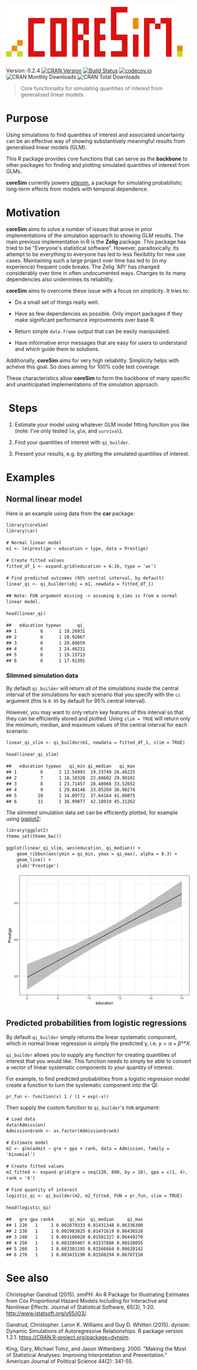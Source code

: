 <!-- README.md is generated from README.Rmd. Please edit that file -->
![coreSim logo](img/coreSim_logo.png)

Version: 0.2.4 [![CRAN
Version](http://www.r-pkg.org/badges/version/coreSim)](http://cran.r-project.org/package=coreSim)
[![Build
Status](https://travis-ci.org/christophergandrud/coreSim.svg?branch=master)](https://travis-ci.org/christophergandrud/coreSim)
[![codecov.io](https://codecov.io/github/christophergandrud/coreSim/coverage.svg?branch=master)](https://codecov.io/github/christophergandrud/coreSim?branch=master)
![CRAN Monthly
Downloads](http://cranlogs.r-pkg.org/badges/last-month/coreSim) ![CRAN
Total Downloads](http://cranlogs.r-pkg.org/badges/grand-total/coreSim)

> Core functionality for simulating quantities of interest from
> generalised linear models.

Purpose
=======

Using simulations to find quantities of interest and associated
uncertainty can be an effective way of showing substantively meaningful
results from generalised linear models (GLM).

This R package provides core functions that can serve as the
**backbone** to other packages for finding and plotting simulated
quantities of interest from GLMs.

**coreSim** currently powers
[pltesim](https://github.com/christophergandrud/pltesim), a package for
simulating probabilistic long-term effects from models with temporal
dependence.

Motivation
==========

**coreSim** aims to solve a number of issues that arose in prior
implementations of the simulation approach to showing GLM results. The
main previous implementation in R is the **Zelig** package. This package
has tried to be "Everyone's statistical software". However,
paradoxically, its attempt to be everything to everyone has led to less
flexibility for new use cases. Maintaining such a large project over
time has led to (in my experience) frequent code breaks. The Zelig 'API'
has changed considerably over time in often undocumented ways. Changes
to its many dependencies also undermines its reliability.

**coreSim** aims to overcome these issue with a focus on *simplicity*.
It tries to:

-   Do a small set of things really well.

-   Have as few dependencies as possible. Only import packages if they
    make significant performance improvements over base R.

-   Return simple `data.frame` output that can be easily manipulated.

-   Have informative error messages that are easy for users to
    understand and which guide them to solutions.

Additionally, **coreSim** aims for very high reliability. Simplicity
helps with acheive this goal. So does aiming for 100% code test
coverage.

These characteristics allow **coreSim** to form the backbone of many
specific and unanticipated implementations of the simulation approach.

 Steps
======

1.  Estimate your model using whatever GLM model fitting function you
    like (note: I've only tested `lm`, `glm`, and `survival`).

2.  Find your quantities of interest with `qi_builder`.

3.  Present your results, e.g. by plotting the simulated quantities of
    interest.

Examples
========

Normal linear model
-------------------

Here is an example using data from the **car** package:

    library(coreSim)
    library(car)

    # Normal linear model
    m1 <- lm(prestige ~ education + type, data = Prestige)

    # Create fitted values
    fitted_df_1 <- expand.grid(education = 6:16, type = 'wc')

    # Find predicted outcomes (95% central interval, by default)
    linear_qi <- qi_builder(obj = m1, newdata = fitted_df_1)

    ## Note: FUN argument missing -> assuming b_sims is from a normal linear model.

    head(linear_qi)

    ##   education typewc      qi_
    ## 1         6      1 18.26931
    ## 2         6      1 20.92067
    ## 3         6      1 20.88659
    ## 4         6      1 24.46231
    ## 5         6      1 19.15713
    ## 6         6      1 17.91391

### Slimmed simulation data

By default `qi_builder` will return all of the simulations inside the
central interval of the simulations for each scenario that you specify
with the `ci` argument (this is `0.95` by default for 95% central
interval).

However, you may want to only return key features of this interval so
that they can be efficiently stored and plotted. Using `slim = TRUE`
will return only the minimum, median, and maximum values of the central
interval for each scenario:

    linear_qi_slim <- qi_builder(m1, newdata = fitted_df_1, slim = TRUE)

    head(linear_qi_slim)

    ##   education typewc   qi_min qi_median   qi_max
    ## 1         6      1 12.54993  19.33749 26.46225
    ## 2         7      1 18.10320  23.88602 29.90101
    ## 3         8      1 23.71457  28.48066 33.52652
    ## 4         9      1 29.04148  33.05269 36.90274
    ## 5        10      1 34.09772  37.64164 41.08075
    ## 6        11      1 38.99077  42.18919 45.31262

The slimmed simulation data set can be efficiently plotted, for example
using [ggplot2](http://docs.ggplot2.org/current/):

    library(ggplot2)
    theme_set(theme_bw())

    ggplot(linear_qi_slim, aes(education, qi_median)) +
        geom_ribbon(aes(ymin = qi_min, ymax = qi_max), alpha = 0.3) +
        geom_line() +
        ylab('Prestige')

![](man/figures/unnamed-chunk-3-1.png)

Predicted probabilities from logistic regressions
-------------------------------------------------

By default `qi_builder` simply returns the linear systematic component,
which in normal linear regression is simply the predicted y, i.e.
*y* = *α* + *β**X*.

`qi_builder` allows you to supply any function for creating quantities
of interest that you would like. This function needs to simply be able
to convert a vector of linear systematic components to your quantity of
interest.

For example, to find predicted probabilities from a logistic regression
model create a function to turn the systematic component into the QI:

    pr_fun <- function(x) 1 / (1 + exp(-x))

Then supply the custom function to `qi_builder`'s `FUN` argument:

    # Load data
    data(Admission)
    Admission$rank <- as.factor(Admission$rank)

    # Estimate model
    m2 <- glm(admit ~ gre + gpa + rank, data = Admission, family = 'binomial')

    # Create fitted values
    m2_fitted <- expand.grid(gre = seq(220, 800, by = 10), gpa = c(1, 4), rank = '4')

    # Find quantity of interest
    logistic_qi <- qi_builder(m2, m2_fitted, FUN = pr_fun, slim = TRUE)

    head(logistic_qi)

    ##   gre gpa rank4      qi_min  qi_median     qi_max
    ## 1 220   1     1 0.002879333 0.01431348 0.06336300
    ## 2 230   1     1 0.002983825 0.01471619 0.06436528
    ## 3 240   1     1 0.003106020 0.01501327 0.06449270
    ## 4 250   1     1 0.003205407 0.01537888 0.06520055
    ## 5 260   1     1 0.003301195 0.01566664 0.06620142
    ## 6 270   1     1 0.003415190 0.01588294 0.06787158

See also
========

Christopher Gandrud (2015). simPH: An R Package for Illustrating
Estimates from Cox Proportional Hazard Models Including for Interactive
and Nonlinear Effects. Journal of Statistical Software, 65(3), 1-20.
<http://www.jstatsoft.org/v65/i03/>.

Gandrud, Christopher. Laron K. Williams and Guy D. Whitten (2015).
dynsim: Dynamic Simulations of Autoregressive Relationships. R package
version 1.2.1. <https://CRAN.R-project.org/package=dynsim>.

King, Gary, Michael Tomz, and Jason Wittenberg. 2000. "Making the Most
of Statistical Analyses: Improving Interpretation and Presentation."
American Journal of Political Science 44(2): 341-55.
